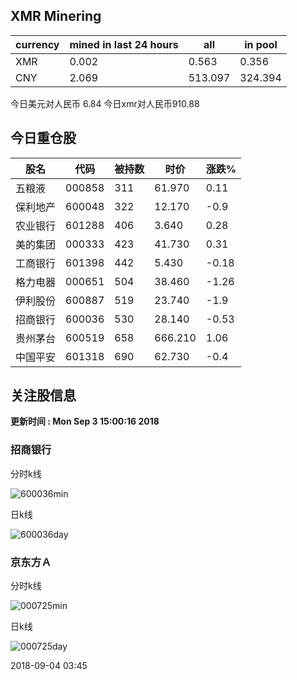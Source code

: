 ## XMR Minering

|currency|mined in last 24 hours|all|in pool|
|---|---|---|---|
|XMR|0.002|0.563|0.356|
|CNY|2.069|513.097|324.394|

今日美元对人民币 6.84	今日xmr对人民币910.88


## 今日重仓股 

|股名|代码|被持数|时价|涨跌%|
|---|---|---|---|---|
|五粮液|000858|311|61.970|0.11|
|保利地产|600048|322|12.170|-0.9|
|农业银行|601288|406|3.640|0.28|
|美的集团|000333|423|41.730|0.31|
|工商银行|601398|442|5.430|-0.18|
|格力电器|000651|504|38.460|-1.26|
|伊利股份|600887|519|23.740|-1.9|
|招商银行|600036|530|28.140|-0.53|
|贵州茅台|600519|658|666.210|1.06|
|中国平安|601318|690|62.730|-0.4|

## 关注股信息
**更新时间 : Mon Sep  3 15:00:16 2018**
### 招商银行 
分时k线

![600036min](http://image.sinajs.cn/newchart/min/n/sh600036.gif)

日k线

![600036day](http://image.sinajs.cn/newchart/daily/n/sh600036.gif)

### 京东方Ａ 
分时k线

![000725min](http://image.sinajs.cn/newchart/min/n/sz000725.gif)

日k线

![000725day](http://image.sinajs.cn/newchart/daily/n/sz000725.gif)

2018-09-04 03:45